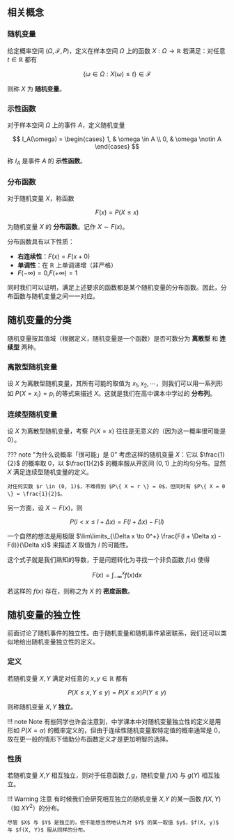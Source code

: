 ## 相关概念

### 随机变量

给定概率空间 $(\Omega, \mathcal{F}, P)$，定义在样本空间 $\Omega$ 上的函数 $X : \Omega \to \mathbb{R}$ 若满足：对任意 $t \in \mathbb{R}$ 都有

$$
\{ \omega \in \Omega : X(\omega) \le t \} \in \mathcal{F}
$$

则称 $X$ 为 **随机变量**。

### 示性函数

对于样本空间 $\Omega$ 上的事件 $A$，定义随机变量

$$
I_A(\omega) = \begin{cases}
    1, & \omega \in A \\
    0, & \omega \notin A
\end{cases}
$$

称 $I_A$ 是事件 $A$ 的 **示性函数**。

### 分布函数

对于随机变量 $X$，称函数

$$
F(x) = P( X \leq x )
$$

为随机变量 $X$ 的 **分布函数**。记作 $X \sim F(x)$。

分布函数具有以下性质：

-   **右连续性**：$F(x) = F(x + 0)$
-   **单调性**：在 $\mathbb{R}$ 上单调递增（非严格）
-   $F(-\infty) = 0$,$F(+\infty) = 1$

同时我们可以证明，满足上述要求的函数都是某个随机变量的分布函数。因此，分布函数与随机变量之间一一对应。

## 随机变量的分类

随机变量按其值域（根据定义，随机变量是一个函数）是否可数分为 **离散型** 和 **连续型** 两种。

### 离散型随机变量

设 $X$ 为离散型随机变量，其所有可能的取值为 $x_1, x_2, \cdots$，则我们可以用一系列形如 $P\{ X = x_i \} = p_i$ 的等式来描述 $X$。这就是我们在高中课本中学过的 **分布列**。

### 连续型随机变量

设 $X$ 为离散型随机变量，考察 $P\{ X = x \}$ 往往是无意义的（因为这一概率很可能是 $0$）。

??? note "为什么说概率「很可能」是 $0$"
    考虑这样的随机变量 $X$：它以 $\frac{1}{2}$ 的概率取 $0$，以 $\frac{1}{2}$ 的概率服从开区间 $(0, 1)$ 上的均匀分布。显然 $X$ 满足连续型随机变量的定义。
    
    对任何实数 $r \in (0, 1)$，不难得到 $P\{ X = r \} = 0$，但同时有 $P\{ X = 0 \} = \frac{1}{2}$。

另一方面，设 $X \sim F(x)$，则

$$
P( l < x \leq l + \Delta x ) = F(l + \Delta x) - F(l)
$$

一个自然的想法是用极限 $\lim\limits_{\Delta x \to 0^+} \frac{F(l + \Delta x) - F(l)}{\Delta x}$ 来描述 $X$ 取值为 $l$ 的可能性。

这个式子就是我们熟知的导数，于是问题转化为寻找一个非负函数 $f(x)$ 使得

$$
F(x) = \int_{-\infty}^{x} f(x) \text{d} x
$$

若这样的 $f(x)$ 存在，则称之为 $X$ 的 **密度函数**。

## 随机变量的独立性

前面讨论了随机事件的独立性。由于随机变量和随机事件紧密联系，我们还可以类似地给出随机变量独立性的定义。

### 定义

若随机变量 $X, Y$ 满足对任意的 $x, y \in \mathbb{R}$ 都有

$$
P( X \leq x, Y \leq y ) = P( X \leq x ) P( Y \leq y )
$$

则称随机变量 $X, Y$  **独立**。

!!! note Note
    有些同学也许会注意到，中学课本中对随机变量独立性的定义是用形如 $P(X = \alpha)$ 的概率定义的，但由于连续性随机变量取特定值的概率通常是 $0$，故在更一般的情形下借助分布函数定义才是更加明智的选择。

### 性质

若随机变量 $X$,$Y$ 相互独立，则对于任意函数 $f, g$，随机变量 $f(X)$ 与 $g(Y)$ 相互独立。

!!! Warning 注意
    有时候我们会研究相互独立的随机变量 $X$,$Y$ 的某一函数 $f(X, Y)$（如 $XY^2$）的分布。
    
    尽管 $X$ 与 $Y$ 是独立的，但不能想当然地认为对 $Y$ 的某一取值 $y$，$f(X, y)$ 与 $f(X, Y)$ 服从同样的分布。
